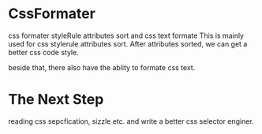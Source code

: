CssFormater
===========

css formater styleRule attributes sort and css text formate
This is mainly used for css stylerule attributes sort. After attributes sorted, we can get a better css code style.

beside that, there also have the ablity to formate css text.


The Next Step
=============
reading css sepcfication, sizzle etc. and write a better css selector enginer.
